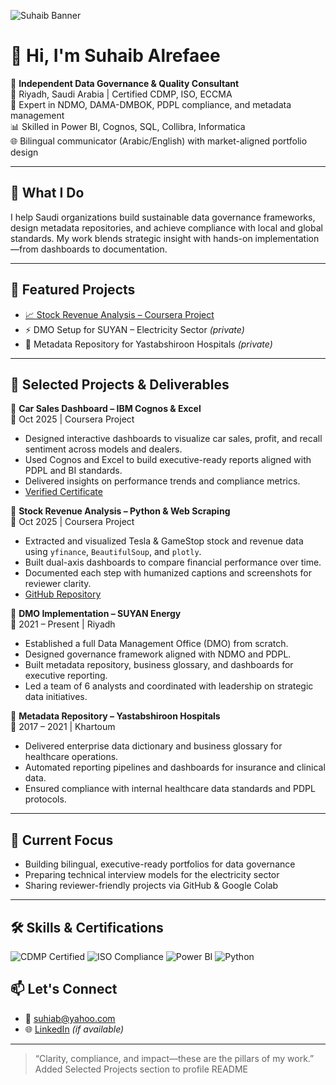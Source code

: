 ![Suhaib Banner](images/banner.png)

# 👋 Hi, I'm Suhaib Alrefaee

🎯 **Independent Data Governance & Quality Consultant**  
📍 Riyadh, Saudi Arabia | Certified CDMP, ISO, ECCMA  
🧠 Expert in NDMO, DAMA-DMBOK, PDPL compliance, and metadata management  
📊 Skilled in Power BI, Cognos, SQL, Collibra, Informatica  
🌐 Bilingual communicator (Arabic/English) with market-aligned portfolio design

---

## 🚀 What I Do
I help Saudi organizations build sustainable data governance frameworks, design metadata repositories, and achieve compliance with local and global standards. My work blends strategic insight with hands-on implementation—from dashboards to documentation.

---

## 📂 Featured Projects
- [📈 Stock Revenue Analysis – Coursera Project](https://github.com/suhiab-code/stock-revenue-analysis)  
- ⚡ DMO Setup for SUYAN – Electricity Sector *(private)*  
- 🏥 Metadata Repository for Yastabshiroon Hospitals *(private)*
---

## 🧩 Selected Projects & Deliverables

🔹 **Car Sales Dashboard – IBM Cognos & Excel**  
📅 Oct 2025 | Coursera Project  
- Designed interactive dashboards to visualize car sales, profit, and recall sentiment across models and dealers.  
- Used Cognos and Excel to build executive-ready reports aligned with PDPL and BI standards.  
- Delivered insights on performance trends and compliance metrics.  
- [Verified Certificate](https://coursera.org/verify/BDQQ7REFD8YB)

🔹 **Stock Revenue Analysis – Python & Web Scraping**  
📅 Oct 2025 | Coursera Project  
- Extracted and visualized Tesla & GameStop stock and revenue data using `yfinance`, `BeautifulSoup`, and `plotly`.  
- Built dual-axis dashboards to compare financial performance over time.  
- Documented each step with humanized captions and screenshots for reviewer clarity.  
- [GitHub Repository](https://github.com/suhiab-code/stock-revenue-analysis)

🔹 **DMO Implementation – SUYAN Energy**  
📅 2021 – Present | Riyadh  
- Established a full Data Management Office (DMO) from scratch.  
- Designed governance framework aligned with NDMO and PDPL.  
- Built metadata repository, business glossary, and dashboards for executive reporting.  
- Led a team of 6 analysts and coordinated with leadership on strategic data initiatives.

🔹 **Metadata Repository – Yastabshiroon Hospitals**  
📅 2017 – 2021 | Khartoum  
- Delivered enterprise data dictionary and business glossary for healthcare operations.  
- Automated reporting pipelines and dashboards for insurance and clinical data.  
- Ensured compliance with internal healthcare data standards and PDPL protocols.

---

## 🧠 Current Focus
- Building bilingual, executive-ready portfolios for data governance  
- Preparing technical interview models for the electricity sector  
- Sharing reviewer-friendly projects via GitHub & Google Colab

---
## 🛠️ Skills & Certifications

![CDMP Certified](https://img.shields.io/badge/CDMP-Certified-blue)
![ISO Compliance](https://img.shields.io/badge/ISO-Compliant-green)
![Power BI](https://img.shields.io/badge/PowerBI-Expert-yellow)
![Python](https://img.shields.io/badge/Python-Advanced-green)


## 📫 Let's Connect
- 📧 suhiab@yahoo.com  
- 🌐 [LinkedIn](https://www.linkedin.com/in/suhaib-alrefaee) *(if available)*

---

> “Clarity, compliance, and impact—these are the pillars of my work.”
Added Selected Projects section to profile README
